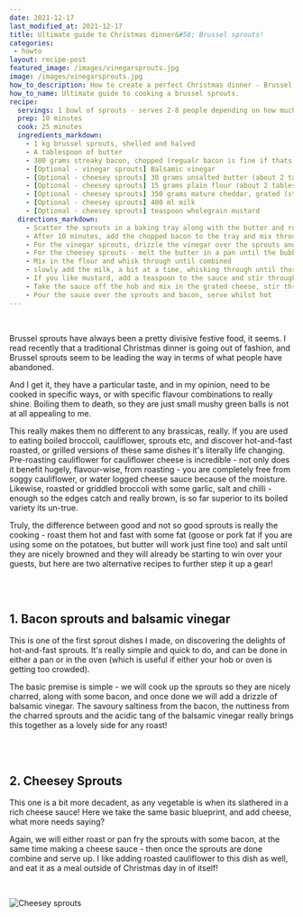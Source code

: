 ```yaml
---
date: 2021-12-17
last_modified_at: 2021-12-17
title: Ultimate guide to Christmas dinner&#58; Brussel sprouts!
categories:
 - howto
layout: recipe-post
featured_image: /images/vinegarsprouts.jpg
image: /images/vinegarsprouts.jpg
how_to_description: How to create a perfect Christmas dinner - Brussel sprouts!
how_to_name: Ultimate guide to cooking a brussel sprouts.
recipe:
  servings: 1 bowl of sprouts - serves 2-8 people depending on how much people eat!
  prep: 10 minutes
  cook: 25 minutes
  ingredients_markdown:
    - 1 kg brussel sprouts, shelled and halved
    - A tablespoon of butter
    - 300 grams streaky bacon, chopped (regualr bacon is fine if thats what you have)
    - [Optional - vinegar sprouts] Balsamic vinegar
    - [Optional - cheesey sprouts] 30 grams unsalted butter (about 2 tablespoons)
    - [Optional - cheesey sprouts] 15 grams plain flour (about 2 tablespoons)
    - [Optional - cheesey sprouts] 350 grams mature cheddar, grated (stronger the better if you ask me!)
    - [Optional - cheesey sprouts] 400 ml milk
    - [Optional - cheesey sprouts] teaspoon wholegrain mustard
  directions_markdown:
    - Scatter the sprouts in a baking tray along with the butter and roast at 200C in a pre-heated oven for about 25 minutes. The sprouts should be nicely browned
    - After 10 minutes, add the chopped bacon to the tray and mix through, continue to roast for the remaining time
    - For the vinegar sprouts, drizzle the vinegar over the sprouts and mix through, serve whilst hot.
    - For the cheesey sprouts - melt the butter in a pan until the bubbling subsides (don't worry if the butter solids brown a little, this will go well with the sprouts)
    - Mix in the flour and whisk through until combined
    - slowly add the milk, a bit at a time, whisking through until thoroughly combined and smooth each time
    - If you like mustard, add a teaspoon to the sauce and stir through, if you don't still add maybe 1/4 of a teaspoon - it won't be mustard-y but will add a nice flavour to the cheese sauce
    - Take the sauce off the hob and mix in the grated cheese, stir through until smooth
    - Pour the sauce over the sprouts and bacon, serve whilst hot
---
```

<br>

Brussel sprouts have always been a pretty divisive festive food, it seems. I read recently that a traditional Christmas dinner is going out of fashion, and Brussel sprouts seem to be leading the way in terms of what people have abandoned.

And I get it, they have a particular taste, and in my opinion, need to be cooked in specific ways, or with specific flavour combinations to really shine. Boiling them to death, so they are just small mushy green balls is not at all appealing to me.

This really makes them no different to any brassicas, really. If you are used to eating boiled broccoli, cauliflower, sprouts etc, and discover hot-and-fast roasted, or grilled versions of these same dishes it's literally life changing. Pre-roasting cauliflower for cauliflower cheese is incredible - not only does it benefit hugely, flavour-wise, from roasting - you are completely free from soggy cauliflower, or water logged cheese sauce because of the moisture. Likewise, roasted or griddled broccoli with some garlic, salt and chilli - enough so the edges catch and really brown, is so far superior to its boiled variety its un-true.

Truly, the difference between good and not so good sprouts is really the cooking - roast them hot and fast with some fat (goose or pork fat if you are using some on the potatoes, but butter will work just fine too) and salt until they are nicely browned and they will already be starting to win over your guests, but here are two alternative recipes to further step it up a gear!

<br>
<br>

## 1. Bacon sprouts and balsamic vinegar
This is one of the first sprout dishes I made, on discovering the delights of hot-and-fast sprouts. It's really simple and quick to do, and can be done in either a pan or in the oven (which is useful if either your hob or oven is getting too crowded).

The basic premise is simple - we will cook up the sprouts so they are nicely charred, along with some bacon, and once done we will add a drizzle of balsamic vinegar. The savoury saltiness from the bacon, the nuttiness from the charred sprouts and the acidic tang of the balsamic vinegar really brings this together as a lovely side for any roast!

<br>
<br>

## 2. Cheesey Sprouts
This one is a bit more decadent, as any vegetable is when its slathered in a rich cheese sauce! Here we take the same basic blueprint, and add cheese, what more needs saying?

Again, we will either roast or pan fry the sprouts with some bacon, at the same time making a cheese sauce - then once the sprouts are done combine and serve up. I like adding roasted cauliflower to this dish as well, and eat it as a meal outside of Christmas day in of itself!


<br>

![Cheesey sprouts]({{site.baseurl}}/images/cheeseysprouts.jpg)

<br>
<br>
